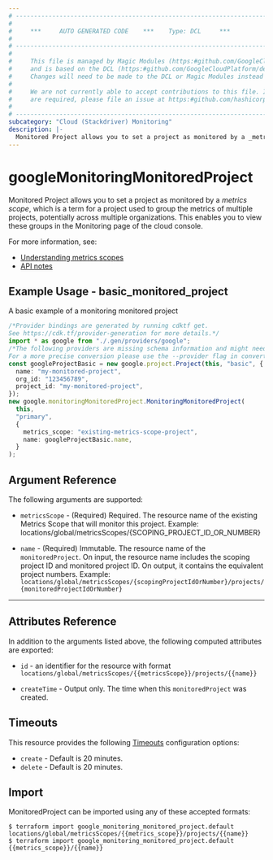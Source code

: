 ```yaml
---
# ----------------------------------------------------------------------------
#
#     ***     AUTO GENERATED CODE    ***    Type: DCL     ***
#
# ----------------------------------------------------------------------------
#
#     This file is managed by Magic Modules (https:#github.com/GoogleCloudPlatform/magic-modules)
#     and is based on the DCL (https:#github.com/GoogleCloudPlatform/declarative-resource-client-library).
#     Changes will need to be made to the DCL or Magic Modules instead of here.
#
#     We are not currently able to accept contributions to this file. If changes
#     are required, please file an issue at https:#github.com/hashicorp/terraform-provider-google/issues/new/choose
#
# ----------------------------------------------------------------------------
subcategory: "Cloud (Stackdriver) Monitoring"
description: |-
  Monitored Project allows you to set a project as monitored by a _metrics scope_, which is a term for a project used to group the metrics of multiple projects, potentially across multiple organizations.  This enables you to view these groups in the Monitoring page of the cloud console.
---
```


# googleMonitoringMonitoredProject

Monitored Project allows you to set a project as monitored by a *metrics scope*, which is a term for a project used to group the metrics of multiple projects, potentially across multiple organizations.  This enables you to view these groups in the Monitoring page of the cloud console.

For more information, see:

* [Understanding metrics scopes](https://cloud.google.com/monitoring/settings#concept-scope)
* [API notes](https://cloud.google.com/monitoring/settings/manage-api)

## Example Usage - basic\_monitored\_project

A basic example of a monitoring monitored project

```typescript
/*Provider bindings are generated by running cdktf get.
See https://cdk.tf/provider-generation for more details.*/
import * as google from "./.gen/providers/google";
/*The following providers are missing schema information and might need manual adjustments to synthesize correctly: google.
For a more precise conversion please use the --provider flag in convert.*/
const googleProjectBasic = new google.project.Project(this, "basic", {
  name: "my-monitored-project",
  org_id: "123456789",
  project_id: "my-monitored-project",
});
new google.monitoringMonitoredProject.MonitoringMonitoredProject(
  this,
  "primary",
  {
    metrics_scope: "existing-metrics-scope-project",
    name: googleProjectBasic.name,
  }
);

```

## Argument Reference

The following arguments are supported:

*   `metricsScope` -
    (Required)
    Required. The resource name of the existing Metrics Scope that will monitor this project. Example: locations/global/metricsScopes/{SCOPING\_PROJECT\_ID\_OR\_NUMBER}

*   `name` -
    (Required)
    Immutable. The resource name of the `monitoredProject`. On input, the resource name includes the scoping project ID and monitored project ID. On output, it contains the equivalent project numbers. Example: `locations/global/metricsScopes/{scopingProjectIdOrNumber}/projects/{monitoredProjectIdOrNumber}`

***

## Attributes Reference

In addition to the arguments listed above, the following computed attributes are exported:

*   `id` - an identifier for the resource with format `locations/global/metricsScopes/{{metricsScope}}/projects/{{name}}`

*   `createTime` -
    Output only. The time when this `monitoredProject` was created.

## Timeouts

This resource provides the following
[Timeouts](https://developer.hashicorp.com/terraform/plugin/sdkv2/resources/retries-and-customizable-timeouts) configuration options:

* `create` - Default is 20 minutes.
* `delete` - Default is 20 minutes.

## Import

MonitoredProject can be imported using any of these accepted formats:

```console
$ terraform import google_monitoring_monitored_project.default locations/global/metricsScopes/{{metrics_scope}}/projects/{{name}}
$ terraform import google_monitoring_monitored_project.default {{metrics_scope}}/{{name}}
```
